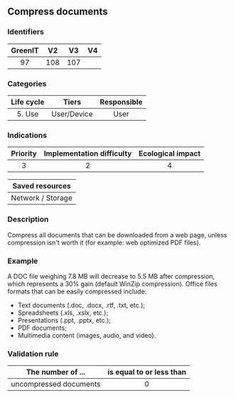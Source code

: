 ## Compress documents

### Identifiers

| GreenIT |  V2  |  V3  |  V4  |
|:-------:|:----:|:----:|:----:|
|  97    | 108  | 107  |      |

### Categories

| Life cycle |  Tiers  |  Responsible  |
|:---------:|:----:|:----:|
| 5. Use | User/Device | User |

### Indications

| Priority |      Implementation difficulty       |  Ecological impact    |
|:-------------------:|:-------------------------:|:---------------------:|
| 3 | 2 | 4 |

|Saved resources                                    |
|:----------------------------------------------------------:|
|  Network / Storage  |

### Description

Compress all documents that can be downloaded from a web page, unless compression isn't worth it (for example: web optimized PDF files).

### Example

A DOC file weighing 7.8 MB will decrease to 5.5 MB after compression, which represents a 30% gain (default WinZip compression). Office files formats that can be easily compressed include:

- Text documents (.doc, .docx, .rtf, .txt, etc.);
- Spreadsheets (.xls, .xslx, etc.);
- Presentations (.ppt, .pptx, etc.);
- PDF documents;
- Multimedia content (images, audio, and video).

### Validation rule

| The number of ...     | is equal to or less than   |  
|-------------------|:-------------------------:|
| uncompressed documents   | 0  |
